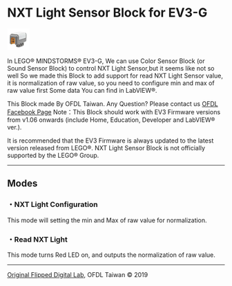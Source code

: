 NXT Light Sensor Block for EV3-G
================================

![](https://github.com/a10036gt/EV3-NXT-Light-Block/raw/master/help/en-GB/NXTLight.png)

In LEGO® MINDSTORMS® EV3-G, We can use Color Sensor Block (or Sound
Sensor Block) to control NXT Light Sensor,but it seems like not so
well
 So we made this Block to add support for read NXT Light Sensor value,
it is normalization of raw value, so you need to configure min and max
of raw value first
Some data You can find in LabVIEW®.
 
This Block made By OFDL Taiwan. Any Question? Please contact us [OFDL
Facebook Page](https://www.facebook.com/cljhofdl)
 Note：This Block should work with EV3 Firmware versions from v1.06
onwards (include Home, Education, Developer and LabVIEW® ver.).

 It is recommended that the EV3 Firmware is always updated to the latest
version released from LEGO®.
 NXT Light Sensor Block is not officially supported by the LEGO® Group.

* * * * *

Modes
-----

### ・NXT Light Configuration

This mode will setting the min and Max of raw value for normalization.

### ・Read NXT Light

This mode turns Red LED on, and outputs the normalization of raw value.

* * * * *

[Original Flipped Digital Lab](https://www.facebook.com/cljhofdl), OFDL
Taiwan © 2019
